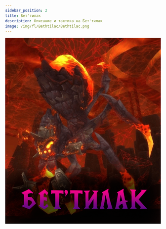 ```yaml
---
sidebar_position: 2
title: Бет'тилак
description: Описание и тактика на Бет'тилак
image: /img/fl/Bethtilac/Bethtilac.png
---
```


<div className="text--center">

![Bety](/img/fl/Bethtilac/Bethtilac.png)
</div>
